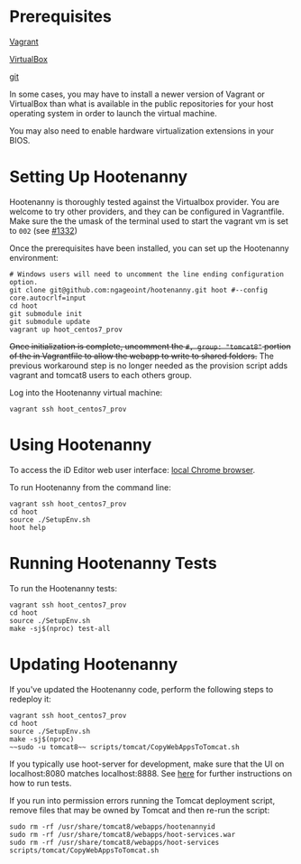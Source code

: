 # Prerequisites

[Vagrant](https://www.vagrantup.com/downloads.html)

[VirtualBox](https://www.virtualbox.org/wiki/Downloads)

[git](https://git-scm.com/) 

In some cases, you may have to install a newer version of Vagrant or VirtualBox than what is available in the public repositories for your host operating system in order to launch the virtual machine.

You may also need to enable hardware virtualization extensions in your BIOS.

# Setting Up Hootenanny

Hootenanny is thoroughly tested against the Virtualbox provider.  You are welcome to try other providers, and they can be configured in Vagrantfile.  Make sure the the umask of the terminal used to start the vagrant vm is set to `002` (see [#1332](https://github.com/ngageoint/hootenanny/issues/1382))

Once the prerequisites have been installed, you can set up the Hootenanny environment:

    # Windows users will need to uncomment the line ending configuration option.
    git clone git@github.com:ngageoint/hootenanny.git hoot #--config core.autocrlf=input
    cd hoot
    git submodule init
    git submodule update
    vagrant up hoot_centos7_prov

~~Once initialization is complete, uncomment the `#, group: "tomcat8"` portion of the in Vagrantfile to allow the webapp to write to shared folders.~~  The previous workaround step is no longer needed as the provision script adds vagrant and tomcat8 users to each others group.

Log into the Hootenanny virtual machine:

    vagrant ssh hoot_centos7_prov

# Using Hootenanny

To access the iD Editor web user interface: [local Chrome browser](http://localhost:8888/hootenanny-id).

To run Hootenanny from the command line:

    vagrant ssh hoot_centos7_prov
    cd hoot
    source ./SetupEnv.sh
    hoot help

# Running Hootenanny Tests

To run the Hootenanny tests:

    vagrant ssh hoot_centos7_prov
    cd hoot
    source ./SetupEnv.sh
    make -sj$(nproc) test-all

# Updating Hootenanny

If you've updated the Hootenanny code, perform the following steps to redeploy it:

    vagrant ssh hoot_centos7_prov
    cd hoot
    source ./SetupEnv.sh
    make -sj$(nproc)
    ~~sudo -u tomcat8~~ scripts/tomcat/CopyWebAppsToTomcat.sh

If you typically use hoot-server for development, make sure that the UI on localhost:8080 matches localhost:8888. See [here](https://github.com/ngageoint/hootenanny/blob/develop/test-files/ui/README.md) for further instructions on how to run tests.

If you run into permission errors running the Tomcat deployment script, remove files that may be owned by Tomcat and then re-run the script:
 
    sudo rm -rf /usr/share/tomcat8/webapps/hootenannyid
    sudo rm -rf /usr/share/tomcat8/webapps/hoot-services.war
    sudo rm -rf /usr/share/tomcat8/webapps/hoot-services
    scripts/tomcat/CopyWebAppsToTomcat.sh
